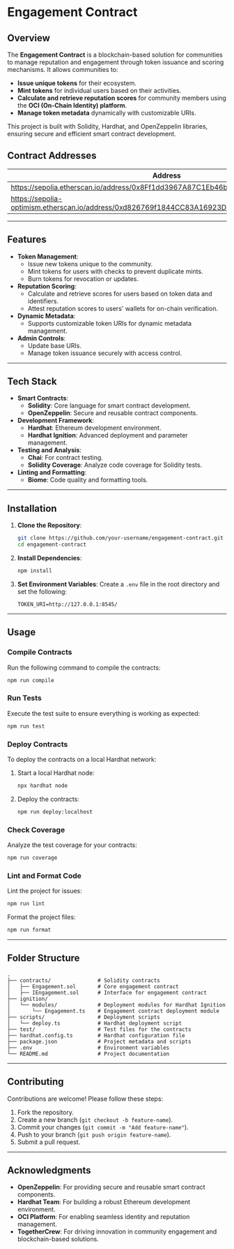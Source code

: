 # **Engagement Contract**

## **Overview**
The **Engagement Contract** is a blockchain-based solution for communities to manage reputation and engagement through token issuance and scoring mechanisms. It allows communities to:
- **Issue unique tokens** for their ecosystem.
- **Mint tokens** for individual users based on their activities.
- **Calculate and retrieve reputation scores** for community members using the **OCI (On-Chain Identity) platform**.
- **Manage token metadata** dynamically with customizable URIs.

This project is built with Solidity, Hardhat, and OpenZeppelin libraries, ensuring secure and efficient smart contract development.

## **Contract Addresses**

| Address                                                                                         | Network                  |
|-------------------------------------------------------------------------------------------------|--------------------------|
| https://sepolia.etherscan.io/address/0x8Ff1dd3967A87C1Eb46bd60B2BBF9D7eAA987c1B                 | Sepolia                  |
| https://sepolia-optimism.etherscan.io/address/0xd826769f1844CC83A16923D2AEF8a479E62Da732#code   | Optimisim Sepolia        |

---

## **Features**
- **Token Management**:
  - Issue new tokens unique to the community.
  - Mint tokens for users with checks to prevent duplicate mints.
  - Burn tokens for revocation or updates.
- **Reputation Scoring**:
  - Calculate and retrieve scores for users based on token data and identifiers.
  - Attest reputation scores to users' wallets for on-chain verification.
- **Dynamic Metadata**:
  - Supports customizable token URIs for dynamic metadata management.
- **Admin Controls**:
  - Update base URIs.
  - Manage token issuance securely with access control.

---

## **Tech Stack**
- **Smart Contracts**:
  - **Solidity**: Core language for smart contract development.
  - **OpenZeppelin**: Secure and reusable contract components.
- **Development Framework**:
  - **Hardhat**: Ethereum development environment.
  - **Hardhat Ignition**: Advanced deployment and parameter management.
- **Testing and Analysis**:
  - **Chai**: For contract testing.
  - **Solidity Coverage**: Analyze code coverage for Solidity tests.
- **Linting and Formatting**:
  - **Biome**: Code quality and formatting tools.

---

## **Installation**

1. **Clone the Repository**:
   ```bash
   git clone https://github.com/your-username/engagement-contract.git
   cd engagement-contract
   ```

2. **Install Dependencies**:
   ```bash
   npm install
   ```

3. **Set Environment Variables**:
   Create a `.env` file in the root directory and set the following:
   ```plaintext
   TOKEN_URI=http://127.0.0.1:8545/
   ```

---

## **Usage**

### **Compile Contracts**
Run the following command to compile the contracts:
```bash
npm run compile
```

### **Run Tests**
Execute the test suite to ensure everything is working as expected:
```bash
npm run test
```

### **Deploy Contracts**
To deploy the contracts on a local Hardhat network:
1. Start a local Hardhat node:
   ```bash
   npx hardhat node
   ```
2. Deploy the contracts:
   ```bash
   npm run deploy:localhost
   ```

### **Check Coverage**
Analyze the test coverage for your contracts:
```bash
npm run coverage
```

### **Lint and Format Code**
Lint the project for issues:
```bash
npm run lint
```
Format the project files:
```bash
npm run format
```

---

## **Folder Structure**
```plaintext
.
├── contracts/               # Solidity contracts
│   ├── Engagement.sol       # Core engagement contract
│   ├── IEngagement.sol      # Interface for engagement contract
├── ignition/
│   └── modules/             # Deployment modules for Hardhat Ignition
│       └── Engagement.ts    # Engagement contract deployment module
├── scripts/                 # Deployment scripts
│   └── deploy.ts            # Hardhat deployment script
├── test/                    # Test files for the contracts
├── hardhat.config.ts        # Hardhat configuration file
├── package.json             # Project metadata and scripts
├── .env                     # Environment variables
└── README.md                # Project documentation
```

---

## **Contributing**

Contributions are welcome! Please follow these steps:
1. Fork the repository.
2. Create a new branch (`git checkout -b feature-name`).
3. Commit your changes (`git commit -m "Add feature-name"`).
4. Push to your branch (`git push origin feature-name`).
5. Submit a pull request.

---

## **Acknowledgments**
- **OpenZeppelin**: For providing secure and reusable smart contract components.
- **Hardhat Team**: For building a robust Ethereum development environment.
- **OCI Platform**: For enabling seamless identity and reputation management.
- **TogetherCrew**: For driving innovation in community engagement and blockchain-based solutions.
